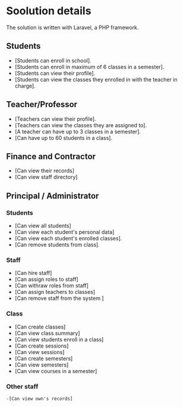 # Soolution details

The solution is written with Laravel, a PHP framework.

  ## Students  
- [Students can enroll in school].
- [Students can enroll in maximum of 6 classes in a semester].
- [Students can view their profile].
- [Students can view the classes they enrolled in with the teacher in charge].

## Teacher/Professor
- [Teachers can view their profile].
- [Teachers can view the classes they are assigned to].
- [A teacher  can have up to 3 classes in a semester].
- [Can have up to 60 students in a class].

## Finance and Contractor
- [Can view their records]
- [Can view staff directory]

## Principal / Administrator

###  Students
- [Can view all students]
- [Can view each student's personal data]
- [Can view each student's enrolled classes].
- [Can remove students from class].

### Staff
- [Can hire staff]
- [Can assign roles to staff]
- [Can withraw roles from staff]
- [Can assign teachers to classes]
- [Can remove staff from the system ]
### Class
- [Can create classes]
-  [Can view class summary]
- [Can view students enroll in a class]
- [Can create sessions]
- [Can view sessions]
- [Can create semesters]
- [Can view semesters]
- [Can view courses in a semester]


### Other staff
    -[Can view own's records]

